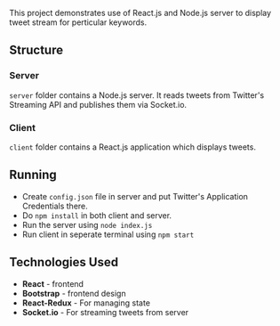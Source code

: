 This project demonstrates use of React.js and Node.js server to display tweet stream for perticular keywords.

## Structure

### Server

`server` folder contains a Node.js server. It reads tweets from Twitter's Streaming API and publishes them via Socket.io.

### Client

`client` folder contains a React.js application which displays tweets.

## Running

 - Create `config.json` file in server and put Twitter's Application Credentials there.
 - Do `npm install` in both client and server.
 - Run the server using `node index.js`
 - Run client in seperate terminal using `npm start`

## Technologies Used

 - **React** - frontend
 - **Bootstrap** - frontend design
 - **React-Redux** - For managing state
 - **Socket.io** - For streaming tweets from server
